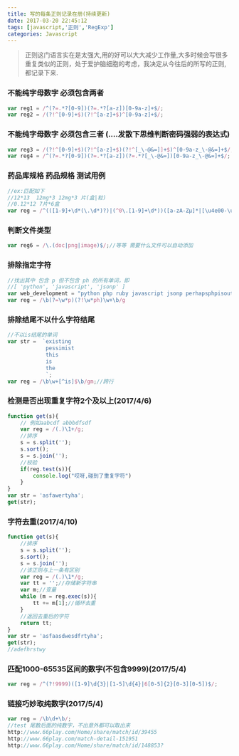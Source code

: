 ```yaml
---
title: 写的每条正则记录在册(持续更新)
date: 2017-03-20 22:45:12
tags: [javascript,'正则','RegExp']
categories: Javascript
---
```

> 正则这门语言实在是太强大,用的好可以大大减少工作量,大多时候会写很多重复类似的正则，处于爱护脑细胞的考虑，我决定从今往后的所写的正则,都记录下来.


<!-- more -->
### 不能纯字母数字 必须包含两者
```javascript
var reg1 = /^(?=.*?[0-9])(?=.*?[a-z])[0-9a-z]+$/;
var reg2 = /(?!^[0-9]+$)(?!^[a-z]+$)^[0-9a-z]+$/;
```

### 不能纯字母数字  必须包含三者 (....发散下思维判断密码强弱的表达式)
```javascript
var reg3 = /(?!^[0-9]+$)(?!^[a-z]+$)(?!^[_\-@&=]]+$)^[0-9a-z_\-@&=]+$/;
var reg4 = /^(?=.*?[0-9])(?=.*?[a-z])(?=.*?[_\-@&=])[0-9a-z_\-@&=]+$/;
```
### 药品库规格 药品规格 测试用例
```javascript
//ex:匹配如下
//12*13  12mg*3 12mg*3 片(盒|粒)
//0.12*12 7片*6盒
var reg = /^(([1-9]+\d*(\.\d*)?)|(^0\.[1-9]+\d*))([a-zA-Zμ]*|[\u4e00-\u9fa5]*)*?\*([1-9]+\d*)[\u4e00-\u9fa5]*$/;
```

### 判断文件类型
```javascript
var reg6 = /\.(doc|png|image)$/;//等等 需要什么文件可以自动添加
```

### 排除指定字符
```javascript
//找出其中 包含 p 但不包含 ph 的所有单词，即
//[ 'python', 'javascript', 'jsonp' ]
var web_development = "python php ruby javascript jsonp perhapsphpisoutdated";
var reg = /\b(?=\w*p)(?!\w*ph)\w+\b/g
```
### 排除结尾不以什么字符结尾
```javascript
//不以is结尾的单词
var str =  `existing
            pessimist
            this
            is
            the
            `;
var reg = /\b\w+[^is]$\b/gm;//跨行
```

### 检测是否出现重复字符2个及以上(2017/4/6)
```javascript
function get(s){
    // 例如aabcdf abbbdfsdf
    var reg = /(.)\1+/g;
    //排序
    s = s.split('');
    s.sort();
    s = s.join('');
    //校验
    if(reg.test(s)){
        console.log("哎呀,碰到了重复字符")
    }
}
var str = 'asfawertyha';
get(str);
```
### 字符去重(2017/4/10)
```javascript
function get(s){
    //排序
    s = s.split('');
    s.sort();
    s = s.join('');
    //该正则与上一条有区别
    var reg = /(.)\1*/g;
    var tt = '';//存储新字符串
    var m;//变量
    while (m = reg.exec(s)){
        tt += m[1];//循环去重
    }
    //返回去重后的字符
    return tt;
}
var str = 'asfaasdwesdfrtyha';
get(str);
//adefhrstwy
```
### 匹配1000-65535区间的数字(不包含9999)(2017/5/4)
```javascript
var reg = /^(?!9999)([1-9]\d{3}|[1-5]\d{4}|6[0-5]{2}[0-3][0-5])$/;
```
### 链接巧妙取纯数字(2017/5/4)
```javascript
var reg = /\b\d+\b/;
//test 尾数后面的纯数字，不出意外都可以取出来
http://www.66play.com/Home/share/match/id/39455  
http://www.66play.com/match-detail-151951
http://www.66play.com/Home/share/match/id/148853?
```
